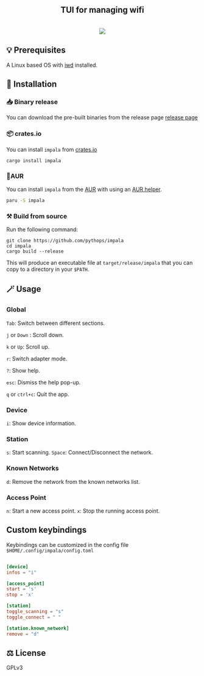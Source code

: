 <div align="center">
  <h2> TUI for managing wifi </h2>
  <br>
  <img src="https://github.com/pythops/impala/assets/57548585/3cfdf034-9b00-41ba-85ac-a079b5cf6b65"/>
</div>

## 💡 Prerequisites

A Linux based OS with [iwd](https://iwd.wiki.kernel.org/) installed.

## 🚀 Installation

### 📥 Binary release

You can download the pre-built binaries from the release page [release page](https://github.com/pythops/impala/releases)

### 📦 crates.io

You can install `impala` from [crates.io](https://crates.io/crates/impala)

```shell
cargo install impala
```

### 🐧AUR

You can install `impala` from the [AUR](https://aur.archlinux.org/packages/impala) with using an [AUR helper](https://wiki.archlinux.org/title/AUR_helpers).

```bash
paru -S impala
```

### ⚒️ Build from source

Run the following command:

```shell
git clone https://github.com/pythops/impala
cd impala
cargo build --release
```

This will produce an executable file at `target/release/impala` that you can copy to a directory in your `$PATH`.

## 🪄 Usage

### Global

`Tab`: Switch between different sections.

`j` or `Down` : Scroll down.

`k` or `Up`: Scroll up.

`r`: Switch adapter mode.

`?`: Show help.

`esc`: Dismiss the help pop-up.

`q` or `ctrl+c`: Quit the app.

### Device

`i`: Show device information.

### Station

`s`: Start scanning.
`Space`: Connect/Disconnect the network.

### Known Networks

`d`: Remove the network from the known networks list.

### Access Point

`n`: Start a new access point.
`x`: Stop the running access point.

## Custom keybindings

Keybindings can be customized in the config file `$HOME/.config/impala/config.toml`

```toml

[device]
infos = "i"

[access_point]
start = 's'
stop = 'x'

[station]
toggle_scanning = "s"
toggle_connect = " "

[station.known_network]
remove = "d"
```

## ⚖️ License

GPLv3
